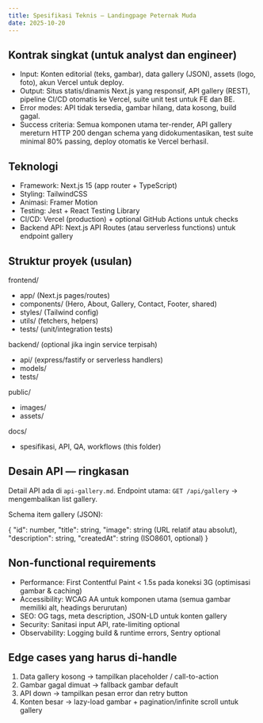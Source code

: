 ```yaml
---
title: Spesifikasi Teknis — Landingpage Peternak Muda
date: 2025-10-20
---
```


## Kontrak singkat (untuk analyst dan engineer)

- Input: Konten editorial (teks, gambar), data gallery (JSON), assets (logo, foto), akun Vercel untuk deploy.
- Output: Situs statis/dinamis Next.js yang responsif, API gallery (REST), pipeline CI/CD otomatis ke Vercel, suite unit test untuk FE dan BE.
- Error modes: API tidak tersedia, gambar hilang, data kosong, build gagal.
- Success criteria: Semua komponen utama ter-render, API gallery mereturn HTTP 200 dengan schema yang didokumentasikan, test suite minimal 80% passing, deploy otomatis ke Vercel berhasil.

## Teknologi

- Framework: Next.js 15 (app router + TypeScript)
- Styling: TailwindCSS
- Animasi: Framer Motion
- Testing: Jest + React Testing Library
- CI/CD: Vercel (production) + optional GitHub Actions untuk checks
- Backend API: Next.js API Routes (atau serverless functions) untuk endpoint gallery

## Struktur proyek (usulan)

frontend/
- app/ (Next.js pages/routes)
- components/ (Hero, About, Gallery, Contact, Footer, shared)
- styles/ (Tailwind config)
- utils/ (fetchers, helpers)
- tests/ (unit/integration tests)

backend/ (optional jika ingin service terpisah)
- api/ (express/fastify or serverless handlers)
- models/
- tests/

public/
- images/
- assets/

docs/
- spesifikasi, API, QA, workflows (this folder)

## Desain API — ringkasan

Detail API ada di `api-gallery.md`. Endpoint utama: `GET /api/gallery` -> mengembalikan list gallery.

Schema item gallery (JSON):

{
  "id": number,
  "title": string,
  "image": string (URL relatif atau absolut),
  "description": string,
  "createdAt": string (ISO8601, optional)
}

## Non-functional requirements

- Performance: First Contentful Paint < 1.5s pada koneksi 3G (optimisasi gambar & caching)
- Accessibility: WCAG AA untuk komponen utama (semua gambar memiliki alt, headings berurutan)
- SEO: OG tags, meta description, JSON-LD untuk konten gallery
- Security: Sanitasi input API, rate-limiting optional
- Observability: Logging build & runtime errors, Sentry optional

## Edge cases yang harus di-handle

1. Data gallery kosong → tampilkan placeholder / call-to-action
2. Gambar gagal dimuat → fallback gambar default
3. API down → tampilkan pesan error dan retry button
4. Konten besar → lazy-load gambar + pagination/infinite scroll untuk gallery
